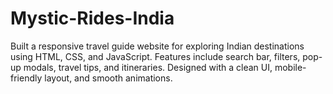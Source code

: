 # Mystic-Rides-India
Built a responsive travel guide website for exploring Indian destinations using HTML, CSS, and JavaScript. Features include search bar, filters, pop-up modals, travel tips, and itineraries. Designed with a clean UI, mobile-friendly layout, and smooth animations.
